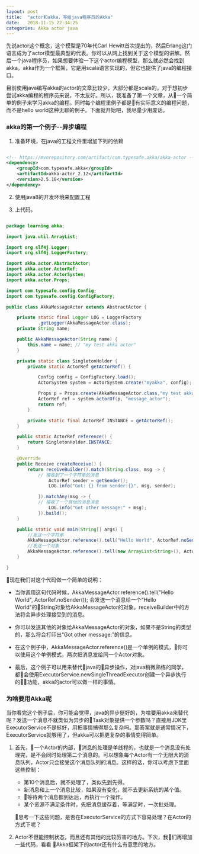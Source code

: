 ```yaml
---
layout: post
title:  "actor和akka，写给java程序员的Akka"
date:   2018-11-15 22:34:25
categories: Akka actor java
---
```


先说actor这个概念，这个模型是70年代Carl Hewitt首次提出的，然后Erlang这门语言成为了actor模型最典型的代表。你可以从网上找到关于这个模型的讲解。然后一个java程序员，如果想要体验一下这个actor编程模型，那么就必然会找到akka。akka作为一个框架，它是用scala语言实现的，但它也提供了java的编程接口。

目前使用java编写akka的actor的文章比较少，大部分都是scala的，对于想初步尝试akka编程的程序员来说，不太友好。所以，我准备了第一个文章，从一个简单的例子来学习akka的编程。同时每个编程里例子都是有实际意义的编程问题，而不是hello world这种无聊的例子。下面就开始吧，我尽量少用废话。

### akka的第一个例子--异步编程

1. 准备环境，在java的工程文件里增加下列的依赖

```xml

<!-- https://mvnrepository.com/artifact/com.typesafe.akka/akka-actor -->
<dependency>
    <groupId>com.typesafe.akka</groupId>
    <artifactId>akka-actor_2.12</artifactId>
    <version>2.5.18</version>
</dependency>

```

2. 使用java8的开发环境来配置工程

3. 上代码。

```java

package learning.akka;

import java.util.ArrayList;

import org.slf4j.Logger;
import org.slf4j.LoggerFactory;

import akka.actor.AbstractActor;
import akka.actor.ActorRef;
import akka.actor.ActorSystem;
import akka.actor.Props;

import com.typesafe.config.Config;
import com.typesafe.config.ConfigFactory;

public class AkkaMessageActor extends AbstractActor {

	private static final Logger LOG = LoggerFactory
			.getLogger(AkkaMessageActor.class);
	private String name;

	public AkkaMessageActor(String name) {
		this.name = name; // "my test akka actor"
	}

	private static class SingletonHolder {
		private static ActorRef getActorRef() {

			Config config = ConfigFactory.load();
			ActorSystem system = ActorSystem.create("myakka", config);

			Props p = Props.create(AkkaMessageActor.class,"my test akka actor");
			ActorRef ref = system.actorOf(p, "message_actor");
			return ref;
		}

		private static final ActorRef INSTANCE = getActorRef();
	}

	public static ActorRef reference() {
		return SingletonHolder.INSTANCE;
	}

	@Override
	public Receive createReceive() {
		return receiveBuilder().match(String.class, msg -> {
			// 接收到了一个字符串的消息
				ActorRef sender = getSender();
				LOG.info("Got: {} from sender:{}", msg, sender);

			}).matchAny(msg -> {
			// 接收了一个其他的消息消息
				LOG.info("Got other message:" + msg);
			}).build();
	}

	public static void main(String[] args) {
		//发送一个字符串
		AkkaMessageActor.reference().tell("Hello World", ActorRef.noSender());
		//发送一个对象
		AkkaMessageActor.reference().tell(new ArrayList<String>(), ActorRef.noSender());
	}

}


```


 现在我们对这个代码做一个简单的说明：

 * 当你调用这句代码时候，AkkaMessageActor.reference().tell("Hello World", ActorRef.noSender()); 会发送一个消息给一个“Hello World"的String对象给AkkaMessageActor的对象。receiveBuilder中的方法将会异步处理接受到的消息。

 * 你可以发送其他的对象给AkkaMessageActor的对象，如果不是String的类型的，那么将会打印出“Got other message:”的信息。

 * 在这个例子中，AkkaMessageActor.reference()是一个单例的模式，你可以使用这个单例模式，两次把消息发给同一个Actor对象。

 * 最后，这个例子可以用来替代java的异步操作，对java稍微熟练的同学，都会使用ExecutorService.newSingleThreadExecutor创建一个异步执行的功能，akka的actor可以做一样的事情。


 ### 为啥要用Akka呢


 当你看完这个例子后，你可能会觉得，java的异步挺好的，为啥要用akka来替代呢？发送一个消息不就类似为异步的Task对象提供一个参数吗？直接用JDK里ExecutorService不是挺好，用把事情搞得那么复杂吗。那答案就是通常情况下，ExecutorService就够用了，但akka可以把更复杂的事情变得简单。


 1. 首先，一个Actor的内部，消息的处理是单线程的，也就是一个消息没有处理完，是不会同时处理第二个消息的。可以想象每个Actor有一个无限大的消息队列，Actor只会接受这个消息队列的消息。这样的话，你可以考虑下里面这些控制：

    * 第10个消息后，就不处理了，类似先到先得。
    * 新消息和上一个消息比较，如果没有变化，就不去更新系统的某个值。
    * 等待两个消息都到达后，再执行一个操作。
    * 某个资源不满足条件时，先把消息缓存着，等满足时，一次批处理。

    思考一下这些问题，是否在ExecutorService的方式下容易处理？在Actor的方式下呢？

2. Actor不但能控制状态，而且还有其他的比较厉害的地方。下次，我们再增加一些代码，看看
Akka框架下的actor还有什么有意思的地方。